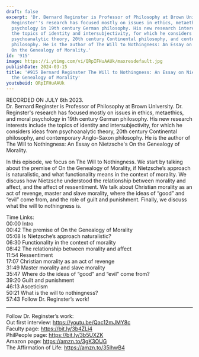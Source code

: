 ```yaml
---
draft: false
excerpt: 'Dr. Bernard Reginster is Professor of Philosophy at Brown University. Dr.
  Reginster''s research has focused mostly on issues in ethics, metaethics, and moral
  psychology in 19th century German philosophy. His new research interests include
  the topics of identity and intersubjectivity, for which he considers ideas from
  psychoanalytic theory, 20th century Continental philosophy, and contemporary Anglo-Saxon
  philosophy. He is the author of The Will to Nothingness: An Essay on Nietzsche''s
  On the Genealogy of Morality.'
id: '915'
image: https://i.ytimg.com/vi/QRpIFHuAAUk/maxresdefault.jpg
publishDate: 2024-03-15
title: '#915 Bernard Reginster The Will to Nothingness: An Essay on Nietzsche''s On
  the Genealogy of Morality'
youtubeid: QRpIFHuAAUk
---
```

<div class="timelinks">

RECORDED ON JULY 6th 2023.  
Dr. Bernard Reginster is Professor of Philosophy at Brown University. Dr. Reginster's research has focused mostly on issues in ethics, metaethics, and moral psychology in 19th century German philosophy. His new research interests include the topics of identity and intersubjectivity, for which he considers ideas from psychoanalytic theory, 20th century Continental philosophy, and contemporary Anglo-Saxon philosophy. He is the author of The Will to Nothingness: An Essay on Nietzsche's On the Genealogy of Morality.

In this episode, we focus on The Will to Nothingness. We start by talking about the premise of On the Genealogy of Morality, if Nietzsche’s approach is naturalistic, and what functionality means in the context of morality. We discuss how Nietzsche understood the relationship between morality and affect, and the affect of ressentiment. We talk about Christian morality as an act of revenge, master and slave morality, where the ideas of “good” and “evil” come from, and the role of guilt and punishment. Finally, we discuss what the will to nothingness is. 

Time Links:  
<time>00:00</time> Intro  
<time>00:42</time> The premise of On the Genealogy of Morality  
<time>05:08</time> Is Nietzsche’s approach naturalistic?  
<time>06:30</time> Functionality in the context of morality  
<time>08:42</time> The relationship between morality and affect  
<time>11:54</time> Ressentiment  
<time>17:07</time> Christian morality as an act of revenge  
<time>31:49</time> Master morality and slave morality  
<time>35:47</time> Where do the ideas of “good” and “evil” come from?  
<time>39:20</time> Guilt and punishment  
<time>46:13</time> Asceticism  
<time>50:21</time> What is the will to nothingness?  
<time>57:43</time> Follow Dr. Reginster’s work!

---

Follow Dr. Reginster’s work:  
Out first interview: https://youtu.be/Qac12mJMY8c  
Faculty page: https://bit.ly/3b4ZLi4  
PhilPeople page: https://bit.ly/3b5UXZK  
Amazon page: https://amzn.to/3gK3OUG  
The Affirmation of Life: https://amzn.to/35IhwB4
</div>

